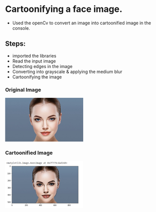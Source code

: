 # Cartoonifying a face image.

- Used the openCv to convert an image into cartoonified image in the console.

## Steps:

- imported the libraries
- Read the input image
- Detecting edges in the image
- Converting into grayscale & applying the medium blur
- Cartoonifying the image

### Original Image

<img src="images/face.jpg" width="50%">

### Cartoonified Image

<img src="images/after_face.png" width="50%">
